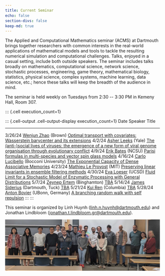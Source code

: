 ```yaml
---
title: Current Seminar
echo: false
section-divs: false
keep-md: true
---
```



The Applied and Computational Mathematics seminar (ACMS) at Dartmouth brings together researchers with common interests in the real-world applications of mathematical models and tools to tackle the resulting numerical simulation and computational challenges. Talks, enjoyed in a casual setting, include both outside speakers. The seminar includes talks broadly on mathematics, computational science, network science, stochastic processes, engineering, game theory, mathematical biology, statistics, physical science, complex systems, machine learning, data science, etc.; hence these talks will keep the breadth of the audience in mind.

The seminar is held weekly on Tuesdays from 2:30 -- 3:30 PM in Kemeny Hall, Room 307.

<!-- <span style="color:red">*The Wednesday 2/21/24 talk by Christopher Jones will be from 3:30 -- 4:30 PM.*</span> -->



<!-- This cell looks through the seminar_talks YAML file and generates the current seminar schedule. -->

::: {.cell execution_count=1}

::: {.cell-output .cell-output-display execution_count=1}
Date     Speaker                                                                                                                                Title
-------  -------------------------------------------------------------------------------------------------------------------------------------  ----------------------------------------------------------------------------------------------------------------------------------------------------------
3/26/24  [Wenjun Zhao](https://wenjunzhaowo.github.io/) (Brown)                                                                                 [Optimal transport with covariates: Wasserstein barycenter and its extensions](/seminar_pages/ZhaoS24.html)
4/2/24   [Asher Leeks](https://asherleeks.com/) (Yale)                                                                                          [The (anti-)social lives of viruses: the emergence of a new form of viral genome organisation through evolutionary conflict](/seminar_pages/LeeksS24.html)
4/9/24   [Erik Bates](https://www.ewbates.com/home) (NCSU)                                                                                      [Parisi formulas in multi-species and vector spin glass models](/seminar_pages/BatesS24.html)
4/16/24  [Carlo Lucibello](https://carlolucibello.github.io/) (Bocconi University)                                                              [The Exponential Capacity of Dense Associative Memories](/seminar_pages/LucibelloS24.html)
4/23/24  [Mathieu Le Provost](https://nbviewer.org/github/jlindbloom/dartmouth-acms/blob/main/slides/Le_Provost_Dartmouth_ACMS_0424.pdf) (MIT)  [Preserving linear invariants in ensemble filtering methods](/seminar_pages/LeProvostS24.html)
4/30/24  [Eva Loeser](https://sites.google.com/ucsd.edu/eva-loesers-website/home) (UCSD)                                                        [Fluid Limit for a Stochastic Model of Enzymatic Processing with General Distributions](/seminar_pages/LoeserS24.html)
5/7/24   [Zeynep Ertem](https://www.binghamton.edu/ssie/people/profile.html?id=zeynep) (Binghamton)                                             [TBA](/seminar_pages/ErtemS24.html)
5/14/24  [James Siderius](https://www.tuck.dartmouth.edu/faculty/faculty-directory/james-siderius) (Dartmouth, Tuck)                            [TBA](/seminar_pages/SideriusS24.html)
5/21/24  [Kui Ren](https://www.columbia.edu/~kr2002/) (Columbia)                                                                                [TBA](/seminar_pages/RenS24.html)
5/28/24  [Anton Bovier](https://wt.iam.uni-bonn.de/bovier/home/) (UBonn, Germany)                                                               [A branching random walk with self repulsion](/seminar_pages/BovierS24.html)
:::
:::


This seminar is organized by Linh Huynh (linh.n.huynh@dartmouth.edu) and Jonathan Lindbloom (jonathan.t.lindbloom.gr@dartmouth.edu).

![](acms_banner.JPG)

